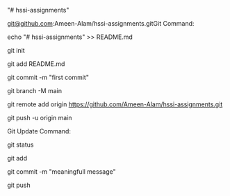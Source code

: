 "# hssi-assignments"

git@github.com:Ameen-Alam/hssi-assignments.gitGit Command:

echo "# hssi-assignments" >> README.md

git init

git add README.md

git commit -m "first commit"

git branch -M main

git remote add origin https://github.com/Ameen-Alam/hssi-assignments.git

git push -u origin main

Git Update Command:

git status

git add <filename>
  
git commit -m "meaningfull message"
  
git push

  

